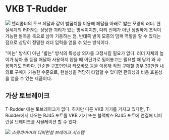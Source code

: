 # VKB T-Rudder
![](https://www.vkbcontrollers.com/cdn/shop/files/T-Rudder_1200_03.jpg?v=1691169602)
헬리콥터의 토크 페달과 같이 발꿈치를 이용해 페달을 아래로 밟는 모양의 러더. 현실세계의 러더와는 상당한 괴리가 있는 방식이지만, 다리 전체가 아닌 정밀하게 조작이 가능한 발목을 축으로 삼아 기동하는 점, 반대쪽 발이 모종의 댐퍼 역할을 할 수 있다는 점으로 상당히 정밀한 러더 입력을 얻을 수 있는 방식이다.

"미는" 방식이 아닌 "밟는" 방식의 특성상 의자를 고정시킬 필요가 없다. 러더 자체의 높이가 낮아 줄 등을 매달아 사용하지 않을 때 어딘가로 밀어놓고는 필요할 때 당겨 와 사용하기도 편하다. 단순한 구조인만큼 타오바오 등을 이용해 직접 구매할 경우 30만원 내외로 구매가 가능한 수준으로, 현실성을 적당히 타협할 수 있다면 편의성과 비용 효율성을 얻을 수 있는 제품이다.

## 가상 토브레이크
T-Rudder 에는 토브레이크가 없다. 하지만 다른 VKB 기기를 가지고 있다면, T-Rudder에서 나오는 RJ45 포트를 VKB 기기 또는 블랙박스 RJ45 포트에 연결해 디퍼런설 브레이크를 시뮬레이션 할 수 있다.

![](https://forum.il2sturmovik.com/uploads/monthly_2021_07/801342023_Differentialbrakes2.jpg.9709da92d79debcc99a3772217affbc7.jpg)
*스핏파이어의 디퍼런셜 브레이크 시스템*
